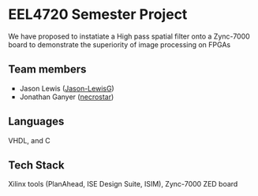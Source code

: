 <html><body>
<h1>EEL4720 Semester Project</h1>
<p>We have proposed to instatiate a High pass spatial filter onto a Zync-7000 board to demonstrate the superiority of image processing on FPGAs</p>

<h2>Team members</h2>
<ul style="list-style-type:square">
	<li>Jason Lewis (<a href="https://github.com/Jason-LewisG">Jason-LewisG</a>)</li>
	<li>Jonathan Ganyer (<a href="https://github.com/necrostar">necrostar</a>)</li>
</ul>
<h2>Languages</h2>
<p>VHDL, and C</p>
<h2>Tech Stack</h2>
<p>Xilinx tools (PlanAhead, ISE Design Suite, ISIM), Zync-7000 ZED board</p>
</body></html>
